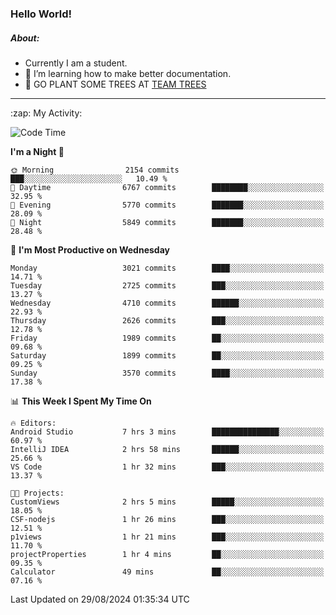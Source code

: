 ### Hello World!

##### About:
- Currently I am a student.
- 🌱 I’m learning how to make better documentation.
- 🌱 GO PLANT SOME TREES AT [TEAM TREES](https://teamtrees.org/)

---
  <summary>:zap: My Activity:</summary>
  
<!--START_SECTION:waka-->
![Code Time](http://img.shields.io/badge/Code%20Time-1%2C424%20hrs%2011%20mins-blue)

**I'm a Night 🦉** 

```text
🌞 Morning                2154 commits        ███░░░░░░░░░░░░░░░░░░░░░░   10.49 % 
🌆 Daytime                6767 commits        ████████░░░░░░░░░░░░░░░░░   32.95 % 
🌃 Evening                5770 commits        ███████░░░░░░░░░░░░░░░░░░   28.09 % 
🌙 Night                  5849 commits        ███████░░░░░░░░░░░░░░░░░░   28.48 % 
```
📅 **I'm Most Productive on Wednesday** 

```text
Monday                   3021 commits        ████░░░░░░░░░░░░░░░░░░░░░   14.71 % 
Tuesday                  2725 commits        ███░░░░░░░░░░░░░░░░░░░░░░   13.27 % 
Wednesday                4710 commits        ██████░░░░░░░░░░░░░░░░░░░   22.93 % 
Thursday                 2626 commits        ███░░░░░░░░░░░░░░░░░░░░░░   12.78 % 
Friday                   1989 commits        ██░░░░░░░░░░░░░░░░░░░░░░░   09.68 % 
Saturday                 1899 commits        ██░░░░░░░░░░░░░░░░░░░░░░░   09.25 % 
Sunday                   3570 commits        ████░░░░░░░░░░░░░░░░░░░░░   17.38 % 
```


📊 **This Week I Spent My Time On** 

```text
🔥 Editors: 
Android Studio           7 hrs 3 mins        ███████████████░░░░░░░░░░   60.97 % 
IntelliJ IDEA            2 hrs 58 mins       ██████░░░░░░░░░░░░░░░░░░░   25.66 % 
VS Code                  1 hr 32 mins        ███░░░░░░░░░░░░░░░░░░░░░░   13.37 % 

🐱‍💻 Projects: 
CustomViews              2 hrs 5 mins        █████░░░░░░░░░░░░░░░░░░░░   18.05 % 
CSF-nodejs               1 hr 26 mins        ███░░░░░░░░░░░░░░░░░░░░░░   12.51 % 
p1views                  1 hr 21 mins        ███░░░░░░░░░░░░░░░░░░░░░░   11.70 % 
projectProperties        1 hr 4 mins         ██░░░░░░░░░░░░░░░░░░░░░░░   09.35 % 
Calculator               49 mins             ██░░░░░░░░░░░░░░░░░░░░░░░   07.16 % 
```


 Last Updated on 29/08/2024 01:35:34 UTC
<!--END_SECTION:waka-->
